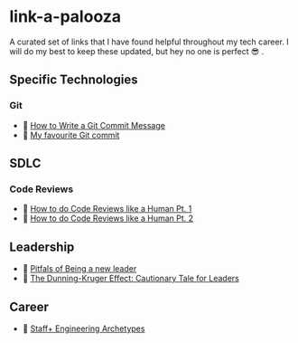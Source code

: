 # link-a-palooza
A curated set of links that I have found helpful throughout my tech career. I will do my best to keep these updated, but hey no one is perfect 😎 .

## Specific Technologies
### Git

* 📄 [How to Write a Git Commit Message](https://cbea.ms/git-commit/)
* 📄 [My favourite Git commit](https://dhwthompson.com/2019/my-favourite-git-commit)

## SDLC
### Code Reviews
* 📄 [How to do Code Reviews like a Human Pt. 1](https://mtlynch.io/human-code-reviews-1/)
* 📄 [How to do Code Reviews like a Human Pt. 2](https://mtlynch.io/human-code-reviews-2/)

## Leadership
* 📄 [Pitfals of Being a new leader](https://suzansfieldnotes.substack.com/p/the-new-vp?s=r)
* 📄 [The Dunning-Kruger Effect: Cautionary Tale for Leaders](https://www.verywellmind.com/an-overview-of-the-dunning-kruger-effect-4160740)

## Career
* 📄 [Staff+ Engineering Archetypes](https://staffeng.com/guides/staff-archetypes)